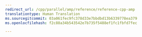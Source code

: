 ```yaml
---
redirect_url: /cpp/parallel/amp/reference/reference-cpp-amp
translationtype: Human Translation
ms.sourcegitcommit: 03a061fec9fc378d33e7bbdbd13b6339778ea379
ms.openlocfilehash: f2c88a34b543542e7b735f5488ef1fc1fbfd7fec

---
```




<!--HONumber=Feb17_HO4-->


